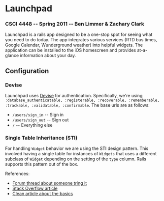 # Launchpad

### CSCI 4448 -- Spring 2011 -- Ben Limmer & Zachary Clark

Launchpad is a rails app designed to be a one-stop spot for seeing what you need to do today. The app integrates various services (RTD bus times, Google Calendar, Wunderground weather) into helpful widgets. The application can be installed to the iOS homescreen and provides at-a-glance information about your day.

## Configuration

### Devise

Launchpad uses [Devise](https://github.com/plataformatec/devise) for authentication. Specifically, we're using `:database_authenticatable, :registerable, :recoverable, :rememberable, :trackable, :validatable, :confirmable`. The base urls are as follows:

- `/users/sign_in` -- Sign in
- `/users/sign_out` -- Sign out
- `/` -- Everything else

### Single Table Inheritance (STI)

For handling `Widget` behavior we are using the STI design pattern. This involved having a single table for instances of `Widgets` that uses a different subclass of `Widget` depending on the setting of the `type` column. Rails supports this pattern out of the box.

References:

- [Forum thread about someone tring it](http://railsforum.com/viewtopic.php?id=3815)
- [Stack Overflow article](http://stackoverflow.com/questions/555668/single-table-inheritance-and-where-to-use-it-in-rails)
- [Clean article about the basics](http://code.alexreisner.com/articles/single-table-inheritance-in-rails.html)